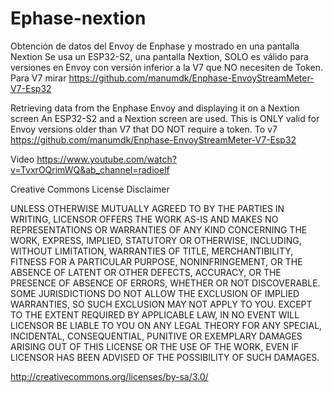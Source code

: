 # Ephase-nextion
Obtención de datos del Envoy de Enphase y mostrado en una pantalla Nextion
Se usa un ESP32-S2, una pantalla Nextion, SOLO es válido para versiones en Envoy con versión inferior a la V7 que NO necesiten de Token.
Para V7 mirar https://github.com/manumdk/Enphase-EnvoyStreamMeter-V7-Esp32

Retrieving data from the Enphase Envoy and displaying it on a Nextion screen
An ESP32-S2 and a Nextion screen are used. This is ONLY valid for Envoy versions older than V7 that DO NOT require a token.
To v7 https://github.com/manumdk/Enphase-EnvoyStreamMeter-V7-Esp32

Video https://www.youtube.com/watch?v=TvxrOQrimWQ&ab_channel=radioelf

Creative Commons License Disclaimer

UNLESS OTHERWISE MUTUALLY AGREED TO BY THE PARTIES IN WRITING, LICENSOR OFFERS THE WORK AS-IS AND MAKES NO REPRESENTATIONS OR WARRANTIES OF ANY KIND CONCERNING THE WORK, EXPRESS, IMPLIED, STATUTORY OR OTHERWISE, INCLUDING, WITHOUT LIMITATION, WARRANTIES OF TITLE, MERCHANTIBILITY, FITNESS FOR A PARTICULAR PURPOSE, NONINFRINGEMENT, OR THE ABSENCE OF LATENT OR OTHER DEFECTS, ACCURACY, OR THE PRESENCE OF ABSENCE OF ERRORS, WHETHER OR NOT DISCOVERABLE. SOME JURISDICTIONS DO NOT ALLOW THE EXCLUSION OF IMPLIED WARRANTIES, SO SUCH EXCLUSION MAY NOT APPLY TO YOU. EXCEPT TO THE EXTENT REQUIRED BY APPLICABLE LAW, IN NO EVENT WILL LICENSOR BE LIABLE TO YOU ON ANY LEGAL THEORY FOR ANY SPECIAL, INCIDENTAL, CONSEQUENTIAL, PUNITIVE OR EXEMPLARY DAMAGES ARISING OUT OF THIS LICENSE OR THE USE OF THE WORK, EVEN IF LICENSOR HAS BEEN ADVISED OF THE POSSIBILITY OF SUCH DAMAGES.

http://creativecommons.org/licenses/by-sa/3.0/
